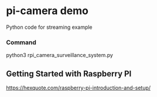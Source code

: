 # pi-camera demo

Python code for streaming example

### Command
 
python3 rpi_camera_surveillance_system.py

## Getting Started with Raspberry PI
https://hexquote.com/raspberry-pi-introduction-and-setup/



